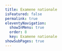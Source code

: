 ```yaml
---
title: Examene nationale
isFeatured: false
permalink: true
eleventyNavigation:
  showInMenu: true
  order: 8
  key: Examene nationale
showSubPages: true
---
```

